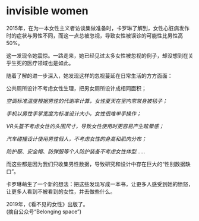 # invisible women
2015年，在为一本女性主义者访谈集做准备时，卡罗琳了解到，女性心脏病发作时的症状与男性不同，而这一点总被忽视，导致女性被误诊的可能性比男性高50%。

这一发现令她震惊。一路走来，她已经见过太多女性被忽视的例子，却没想到在关乎生死的医疗领域也是如此。

随着了解的进一步深入，她发现这样的忽视蔓延在日常生活的方方面面：

公共厕所设计不考虑女性生理，把男女厕所设计成相同面积；

*空调标准温度根据男性的代谢率计算，女性夏天在室内常常身披毯子；*

*手机以男性手掌宽度为标准设计大小，女性很难单手操作；*

*VR头盔不考虑女性的头围尺寸，导致女性使用时更容易产生眩晕感；*

*汽车碰撞设计使用男性假人，不考虑女性的身高和肌肉分布；*

*防护服、安全帽、防弹服等个人防护装备不考虑女性体型......*

而这些都是因为我们只收集男性数据，导致研究和设计中存在巨大的“性别数据缺口”。

卡罗琳萌生了一个新的想法：把这些发现写成一本书，让更多人感受到她的愤怒，让更多人看到不被看到的女性，并去做些什么。

2019年，《看不见的女性》出版了。  
(摘自公众号“Belonging space”)
